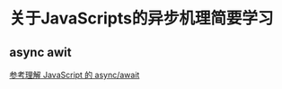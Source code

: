# 关于JavaScripts的异步机理简要学习

## async awit

[参考理解 JavaScript 的 async/await](https://segmentfault.com/a/1190000007535316)